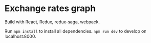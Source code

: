 # Exchange rates graph

Build with React, Redux, redux-saga, webpack.

Run `npm install` to install all dependencies.
`npm run dev` to develop on localhost:8000.
